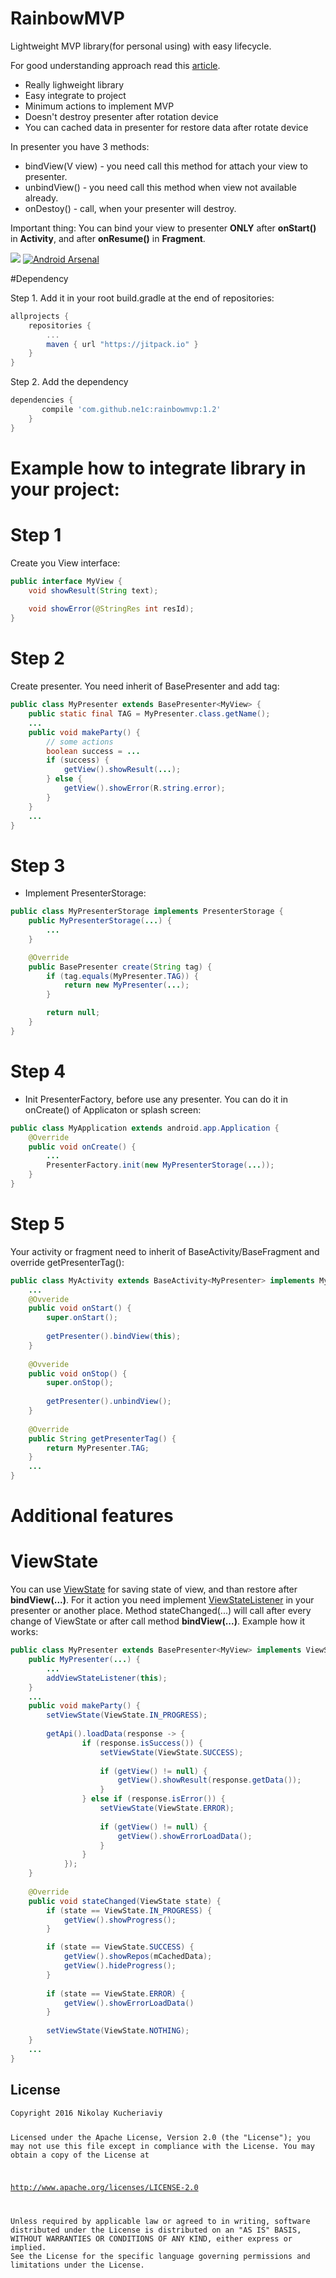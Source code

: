 # RainbowMVP
Lightweight MVP library(for personal using) with easy lifecycle.

For good understanding approach read this [article](https://medium.com/@czyrux/presenter-surviving-orientation-changes-with-loaders-6da6d86ffbbf).

* Really lighweight library
* Easy integrate to project
* Minimum actions to implement MVP
* Doesn't destroy presenter after rotation device
* You can cached data in presenter for restore data after rotate device

In presenter you have 3 methods:
- bindView(V view) - you need call this method for attach your view to presenter.
- unbindView() - you need call this method when view not available already.
- onDestoy() - call, when your presenter will destroy.

Important thing:
You can bind your view to presenter <b>ONLY</b> after <b>onStart()</b> in <b>Activity</b>, and after <b>onResume()</b> in <b>Fragment</b>.

[![](https://jitpack.io/v/ne1c/rainbowmvp.svg)](https://jitpack.io/#ne1c/rainbowmvp)
[![Android Arsenal](https://img.shields.io/badge/Android%20Arsenal-RainbowMVP-green.svg?style=true)](https://android-arsenal.com/details/1/4112)

#Dependency

Step 1. Add it in your root build.gradle at the end of repositories:
```groovy
allprojects {
	repositories {
		...
		maven { url "https://jitpack.io" }
	}
}
```

Step 2. Add the dependency
```groovy
dependencies {
	   compile 'com.github.ne1c:rainbowmvp:1.2'
	}
}
```

<h1>Example how to integrate library in your project:</h1>

# Step 1
Create you View interface:

```java
public interface MyView {
    void showResult(String text);
    
    void showError(@StringRes int resId);
}
```

# Step 2
Create presenter. You need inherit of BasePresenter and add tag:

```java
public class MyPresenter extends BasePresenter<MyView> {
    public static final TAG = MyPresenter.class.getName();
    ...
    public void makeParty() {
        // some actions
        boolean success = ...
        if (success) {
            getView().showResult(...);
        } else {
            getView().showError(R.string.error);
        }
    }
    ...
}
```
# Step 3
* Implement PresenterStorage:
```java
public class MyPresenterStorage implements PresenterStorage {
    public MyPresenterStorage(...) {
        ...
    }

    @Override
    public BasePresenter create(String tag) {
        if (tag.equals(MyPresenter.TAG)) {
            return new MyPresenter(...);
        }

        return null;
    }
}
```

# Step 4
* Init PresenterFactory, before use any presenter. You can do it in onCreate() of Applicaton or splash screen:
```java
public class MyApplication extends android.app.Application {
    @Override
    public void onCreate() {
        ...
        PresenterFactory.init(new MyPresenterStorage(...));
    }
}
```

# Step 5
Your activity or fragment need to inherit of BaseActivity/BaseFragment and override getPresenterTag():
```java
public class MyActivity extends BaseActivity<MyPresenter> implements MyView {
    ...
    @Ovveride
    public void onStart() {
        super.onStart();
        
        getPresenter().bindView(this);
    }
    
    @Ovveride
    public void onStop() {
        super.onStop();
        
        getPresenter().unbindView();
    }
    
    @Override
    public String getPresenterTag() {
        return MyPresenter.TAG;
    }
    ...
}
```

# Additional features

# ViewState
You can use [ViewState](https://github.com/Ne1c/RainbowMVP/blob/master/rainbowmvp/src/main/java/com/ne1c/rainbowmvp/ViewState.java) for saving state of view, and than restore after <b>bindView(...)</b>. For it action you need implement [ViewStateListener](https://github.com/Ne1c/RainbowMVP/blob/master/rainbowmvp/src/main/java/com/ne1c/rainbowmvp/ViewStateListener.java) in your presenter or another place. Method stateChanged(...) will call after every change of ViewState or after call method <b>bindView(...)</b>. Example how it works:
```java
public class MyPresenter extends BasePresenter<MyView> implements ViewStateListener {
    public MyPresenter(...) {
    	...
    	addViewStateListener(this);
    }
    ...
    public void makeParty() {
        setViewState(ViewState.IN_PROGRESS);
        
        getApi().loadData(response -> {
                if (response.isSuccess()) {
                    setViewState(ViewState.SUCCESS);
                    
                    if (getView() != null) {
                        getView().showResult(response.getData());
                    }
                } else if (response.isError()) {
                    setViewState(ViewState.ERROR);
                    
                    if (getView() != null) {
                        getView().showErrorLoadData();
                    }
                }
            });
    }
    
    @Override
    public void stateChanged(ViewState state) {
        if (state == ViewState.IN_PROGRESS) {
            getView().showProgress();
        }

        if (state == ViewState.SUCCESS) {
            getView().showRepos(mCachedData);
            getView().hideProgress();
        }
        
        if (state == ViewState.ERROR) {
            getView().showErrorLoadData()
        }
        
        setViewState(ViewState.NOTHING);
    }
    ...
}
```

<h2>
    <a id="user-content-license" class="anchor" href="#license" aria-hidden="true">
    <span class="octicon octicon-link"></span></a>License
</h2>
<pre><code>Copyright 2016 Nikolay Kucheriaviy

Licensed under the Apache License, Version 2.0 (the "License");
you may not use this file except in compliance with the License.
You may obtain a copy of the License at

   http://www.apache.org/licenses/LICENSE-2.0

Unless required by applicable law or agreed to in writing, software
distributed under the License is distributed on an "AS IS" BASIS,
WITHOUT WARRANTIES OR CONDITIONS OF ANY KIND, either express or implied.
See the License for the specific language governing permissions and
limitations under the License.
</code></pre>

